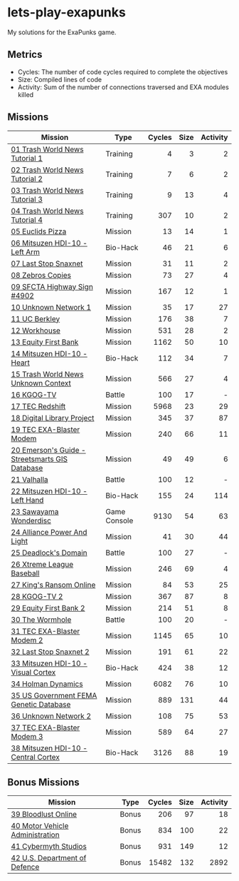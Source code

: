 # lets-play-exapunks

My solutions for the ExaPunks game.

## Metrics

- Cycles: The number of code cycles required to complete the objectives
- Size: Compiled lines of code
- Activity: Sum of the number of connections traversed and EXA modules killed

## Missions

| Mission | Type | Cycles | Size | Activity |
|---------|------|-------:|-----:|---------:|
| [01 Trash World News Tutorial 1](Missions/01%20Trash%20World%20News%20Tutorial%201/readme.md) | Training | 4 | 3 | 2 |
| [02 Trash World News Tutorial 2](Missions/02%20Trash%20World%20News%20Tutorial%202/readme.md) | Training | 7 | 6 | 2 |
| [03 Trash World News Tutorial 3](Missions/03%20Trash%20World%20News%20Tutorial%203/readme.md) | Training | 9 | 13 | 4 |
| [04 Trash World News Tutorial 4](Missions/04%20Trash%20World%20News%20Tutorial%204/readme.md) | Training | 307 | 10 | 2 |
| [05 Euclids Pizza](Missions/05%20Euclids%20Pizza/readme.md) | Mission | 13 | 14 | 1 |
| [06 Mitsuzen HDI-10 - Left Arm](Missions/06%20Mitsuzen%20HDI-10%20-%20Left%20Arm/readme.md) | Bio-Hack | 46 | 21 | 6 |
| [07 Last Stop Snaxnet](Missions/07%20Last%20Stop%20Snaxnet/readme.md) | Mission | 31 | 11 | 2 |
| [08 Zebros Copies](Missions/08%20Zebros%20Copies/readme.md) | Mission | 73 | 27 | 4 |
| [09 SFCTA Highway Sign #4902](Missions/09%20SFCTA%20Highway%20Sign%20%234902/readme.md) | Mission | 167 | 12 | 1 |
| [10 Unknown Network 1](Missions/10%20Unknown%20Network%201/readme.md) | Mission | 35 | 17 | 27 |
| [11 UC Berkley](Missions/11%20UC%20Berkley/readme.md) | Mission | 176 | 38 | 7 |
| [12 Workhouse](Missions/12%20Workhouse/readme.md) | Mission | 531 | 28 | 2 |
| [13 Equity First Bank](Missions/13%20Equity%20First%20Bank/readme.md) | Mission | 1162 | 50 | 10 |
| [14 Mitsuzen HDI-10 - Heart](Missions/14%20Mitsuzen%20HDI-10%20-%20Heart/readme.md) | Bio-Hack | 112 | 34 | 7 |
| [15 Trash World News Unknown Context](Missions/15%20Trash%20World%20News%20Unknown%20Context/readme.md) | Mission | 566 | 27 | 4 |
| [16 KGOG-TV](Missions/16%20KGOG-TV/readme.md) | Battle | 100 | 17 | - |
| [17 TEC Redshift](Missions/17%20TEC%20Redshift/readme.md) | Mission | 5968 | 23 | 29 |
| [18 Digital Library Project](Missions/18%20Digital%20Library%20Project/readme.md) | Mission | 345 | 37 | 87 |
| [19 TEC EXA-Blaster Modem](Missions/19%20TEC%20EXA-Blaster%20Modem/readme.md) | Mission | 240 | 66 | 11 |
| [20 Emerson's Guide - Streetsmarts GIS Database](Missions/20%20Emersons%20Guide/readme.md) | Mission | 49 | 49 | 6 |
| [21 Valhalla](Missions/21%20Valhalla/readme.md) | Battle | 100 | 12 | - |
| [22 Mitsuzen HDI-10 - Left Hand](Missions/22%20Mitsuzen%20HDI-10%20-%20Left%20Hand/readme.md) | Bio-Hack | 155 | 24 | 114 |
| [23 Sawayama Wonderdisc](Missions/23%20Sawayama%20Wonderdisc/readme.md) | Game Console | 9130 | 54 | 63 |
| [24 Alliance Power And Light](Missions/24%20Alliance%20Power%20And%20Light/readme.md) | Mission | 41 | 30 | 44 |
| [25 Deadlock's Domain](Missions/25%20Deadlocks%20Domain/readme.md) | Battle | 100 | 27 | - |
| [26 Xtreme League Baseball](Missions/26%20Xtreme%20League%20Baseball/readme.md) | Mission | 246 | 69 | 4 |
| [27 King's Ransom Online](Missions/27%20Kings%20Ransom%20Online/readme.md) | Mission | 84 | 53 | 25 |
| [28 KGOG-TV 2](Missions/28%20KGOG-TV%202/readme.md) | Mission | 367 | 87 | 8 |
| [29 Equity First Bank 2](Missions/29%20Equity%20First%20Bank%202/readme.md) | Mission | 214 | 51 | 8 |
| [30 The Wormhole](Missions/30%20The%20Wormhole/readme.md) | Battle | 100 | 20 | - |
| [31 TEC EXA-Blaster Modem 2](Missions/31%20TEC%20EXA-Blaster%20Modem%202/readme.md) | Mission | 1145 | 65 | 10 |
| [32 Last Stop Snaxnet 2](Missions/32%20Last%20Stop%20Snaxnet%202/readme.md) | Mission | 191 | 61 | 22 |
| [33 Mitsuzen HDI-10 - Visual Cortex](Missions/33%20Mitsuzen%20HDI-10%20-%20Visual%20Cortex/readme.md) | Bio-Hack | 424 | 38 | 12 |
| [34 Holman Dynamics](Missions/34%20Holman%20Dynamics/readme.md) | Mission | 6082 | 76 | 10 |
| [35 US Government FEMA Genetic Database](Missions/35%20FEMA%20Genetic%20Database/readme.md) | Mission | 889 | 131 | 44 |
| [36 Unknown Network 2](Missions/36%20Unknown%20Network%202/readme.md) | Mission | 108 | 75 | 53 |
| [37 TEC EXA-Blaster Modem 3](Missions/37%20TEC%20EXA-Blaster%20Modem%203/readme.md) | Mission | 589 | 64 | 27 |
| [38 Mitsuzen HDI-10 - Central Cortex](Missions/38%20Mitsuzen%20HDI-10%20-%20Cerebral%20Cortex/readme.md) | Bio-Hack | 3126 |   88 | 19 |

## Bonus Missions

| Mission | Type | Cycles | Size | Activity |
|---------|------|-------:|-----:|---------:|
| [39 Bloodlust Online](Missions/39%20Bloodlust%20Online/readme.md) | Bonus | 206 | 97 | 18 |
| [40 Motor Vehicle Administration](Missions/40%20Motor%20Vehicle%20Administration/readme.md) | Bonus | 834 | 100 | 22 |
| [41 Cybermyth Studios](Missions/41%20Cybermyth%20Studios/readme.md) | Bonus | 931 | 149 | 12 |
| [42 U.S. Department of Defence](Missions/42%20U.S.%20Department%20of%20Defence/readme.md) | Bonus | 15482 |132 | 2892 |